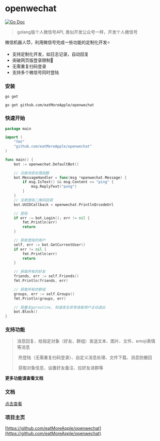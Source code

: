 

# openwechat

[![Go Doc](https://pkg.go.dev/badge/github.com/eatMoreApple/openwechat)](https://godoc.org/github.com/eatMoreApple/openwechat)

> golang版个人微信号API, 类似开发公众号一样，开发个人微信号



微信机器人:smiling_imp:，利用微信号完成一些功能的定制化开发⭐



* 支持定制化开发，如日志记录，自动回复
* 突破网页版登录限制&#x1F4E3;
* 无需重复扫码登录
* 支持多个微信号同时登陆





### 安装

`go get`

```shell
go get github.com/eatMoreApple/openwechat
```



### 快速开始

```go
package main

import (
	"fmt"
	"github.com/eatMoreApple/openwechat"
)

func main() {
	bot := openwechat.DefaultBot()

	// 注册消息处理函数
	bot.MessageHandler = func(msg *openwechat.Message) {
		if msg.IsText() && msg.Content == "ping" {
			msg.ReplyText("pong")
		}
	}
	// 注册登陆二维码回调
	bot.UUIDCallback = openwechat.PrintlnQrcodeUrl

	// 登陆
	if err := bot.Login(); err != nil {
		fmt.Println(err)
		return
	}

	// 获取登陆的用户
	self, err := bot.GetCurrentUser()
	if err != nil {
		fmt.Println(err)
		return
	}

	// 获取所有的好友
	friends, err := self.Friends()
	fmt.Println(friends, err)

	// 获取所有的群组
	groups, err := self.Groups()
	fmt.Println(groups, err)

	// 阻塞主goroutine, 知道发生异常或者用户主动退出
	bot.Block()
}
```



### 支持功能

> ​	消息回复、给指定对象（好友、群组）发送文本、图片、文件、emoji表情等消息
>
> ​	热登陆（无需重复扫码登录）、自定义消息处理、文件下载、消息防撤回
>
> ​	获取对象信息、设置好友备注、拉好友进群等



**更多功能请查看文档**



### 文档

[点击查看](doc/doc.md)

### 项目主页

[https://github.com/eatMoreApple/openwechat](https://github.com/eatMoreApple/openwechat)



